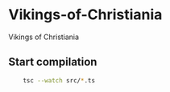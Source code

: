 # Vikings-of-Christiania
Vikings of Christiania

## Start compilation 
```bash
	tsc --watch src/*.ts
```
